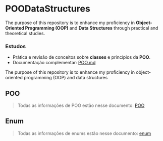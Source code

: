 # POODataStructures

The purpose of this repository is to enhance my proficiency in **Object-Oriented Programming (OOP)** and **Data Structures** through practical and theoretical studies.

### Estudos

* Prática e revisão de conceitos sobre **classes** e princípios da **POO**.
* Documentação complementar: [POO.md](./Docs/POO.md)

The purpose of this repository is to enhance my proficiency in object-oriented programming (OOP) and data structures


## POO

>Todas as informações de POO estão nesse documento: [POO](./Docs/POO.md)


## Enum 

>Todas as informações de enums estão nesse documento: [enum](./Docs/Enum.md)